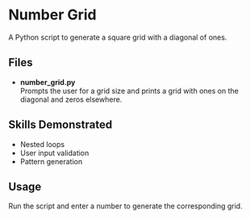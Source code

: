 # Number Grid

A Python script to generate a square grid with a diagonal of ones.

## Files

- **number_grid.py**  
  Prompts the user for a grid size and prints a grid with ones on the diagonal and zeros elsewhere.

## Skills Demonstrated

- Nested loops
- User input validation
- Pattern generation

## Usage

Run the script and enter a number to generate the corresponding grid.
